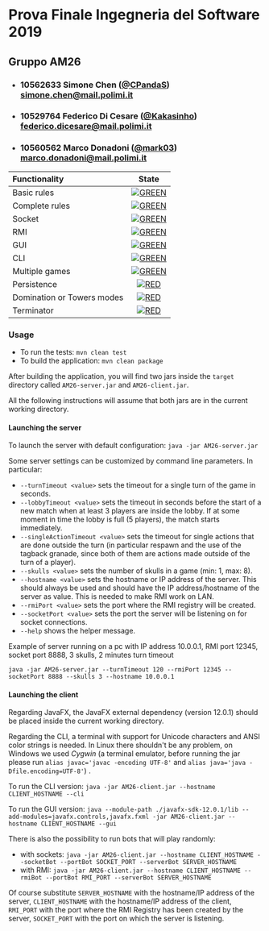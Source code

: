 # Prova Finale Ingegneria del Software 2019
## Gruppo AM26

- ###   10562633    Simone Chen ([@CPandaS](https://github.com/CPandaS))<br>simone.chen@mail.polimi.it
- ###   10529764    Federico Di Cesare ([@Kakasinho](https://github.com/Kakasinho))<br>federico.dicesare@mail.polimi.it
- ###   10560562    Marco Donadoni ([@mark03](https://github.com/mark03))<br>marco.donadoni@mail.polimi.it

| Functionality | State |
|:-----------------------|:------------------------------------:|
| Basic rules | [![GREEN](https://placehold.it/15/44bb44/44bb44)](#) |
| Complete rules | [![GREEN](https://placehold.it/15/44bb44/44bb44)](#) |
| Socket | [![GREEN](https://placehold.it/15/44bb44/44bb44)](#) |
| RMI | [![GREEN](https://placehold.it/15/44bb44/44bb44)](#) |
| GUI | [![GREEN](https://placehold.it/15/44bb44/44bb44)](#) |
| CLI | [![GREEN](https://placehold.it/15/44bb44/44bb44)](#) |
| Multiple games | [![GREEN](https://placehold.it/15/44bb44/44bb44)](#) |
| Persistence | [![RED](https://placehold.it/15/f03c15/f03c15)](#) |
| Domination or Towers modes | [![RED](https://placehold.it/15/f03c15/f03c15)](#) |
| Terminator | [![RED](https://placehold.it/15/f03c15/f03c15)](#) |

<!--
[![RED](https://placehold.it/15/f03c15/f03c15)](#)
[![YELLOW](https://placehold.it/15/ffdd00/ffdd00)](#)
[![GREEN](https://placehold.it/15/44bb44/44bb44)](#)
-->

### Usage
- To run the tests: `mvn clean test`
- To build the application: `mvn clean package`

After building the application, you will find two jars inside the `target` directory called `AM26-server.jar` and `AM26-client.jar`.

All the following instructions will assume that both jars are in the current working directory.

#### Launching the server
To launch the server with default configuration: `java -jar AM26-server.jar`

Some server settings can be customized by command line parameters.
In particular:
- `--turnTimeout <value>` sets the timeout for a single turn of the game in seconds.
- `--lobbyTimeout <value>` sets the timeout in seconds before the start of a new match when at least 3 players are inside the lobby. If at some moment in time the lobby is full (5 players), the match starts immediately.
- `--singleActionTimeout <value>` sets the timeout for single actions that are done outside the turn (in particular respawn and the use of the tagback granade, since both of them are actions made outside of the turn of a player).
- `--skulls <value>` sets the number of skulls in a game (min: 1, max: 8).
- `--hostname <value>` sets the hostname or IP address of the server. This should always be used and should have the IP address/hostname of the server as value. This is needed to make RMI work on LAN.
- `--rmiPort <value>` sets the port where the RMI registry will be created.
- `--socketPort <value>` sets the port the server will be listening on for socket connections.
- `--help` shows the helper message.

Example of server running on a pc with IP address 10.0.0.1, RMI port 12345, socket port 8888, 3 skulls, 2 minutes turn timeout

`java -jar AM26-server.jar --turnTimeout 120 --rmiPort 12345 --socketPort 8888 --skulls 3 --hostname 10.0.0.1`

#### Launching the client
Regarding JavaFX, the JavaFX external dependency (version 12.0.1) should be placed inside the current working directory.

Regarding the CLI, a terminal with support for Unicode characters and ANSI color strings is needed. In Linux there shouldn't be any problem, on Windows we used _Cygwin_ (a terminal emulator, before running the jar please run `alias javac='javac -encoding UTF-8'` and `alias java='java -Dfile.encoding=UTF-8'`) .

To run the CLI version: `java -jar AM26-client.jar --hostname CLIENT_HOSTNAME --cli`

To run the GUI version: `java --module-path ./javafx-sdk-12.0.1/lib --add-modules=javafx.controls,javafx.fxml -jar AM26-client.jar --hostname CLIENT_HOSTNAME --gui`

There is also the possibility to run bots that will play randomly:
- with sockets: `java -jar AM26-client.jar --hostname CLIENT_HOSTNAME --socketBot --portBot SOCKET_PORT --serverBot SERVER_HOSTNAME`
- with RMI: `java -jar AM26-client.jar --hostname CLIENT_HOSTNAME --rmiBot --portBot RMI_PORT --serverBot SERVER_HOSTNAME`

Of course substitute `SERVER_HOSTNAME` with the hostname/IP address of the server, `CLIENT_HOSTNAME` with the hostname/IP address of the client, `RMI_PORT` with the port where the RMI Registry has been created by the server, `SOCKET_PORT` with the port on which the server is listening.